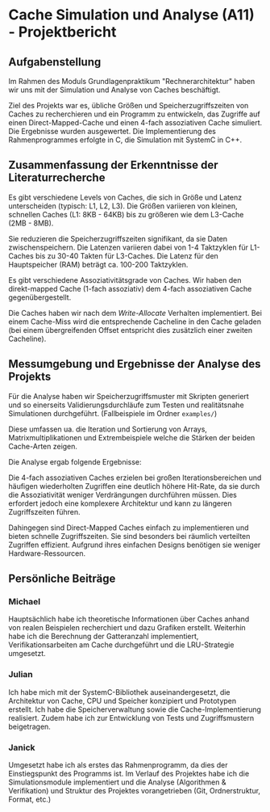 # Cache Simulation und Analyse (A11) - Projektbericht


## Aufgabenstellung
Im Rahmen des Moduls Grundlagenpraktikum "Rechnerarchitektur" haben wir uns mit der Simulation und Analyse von Caches beschäftigt.

Ziel des Projekts war es, übliche Größen und Speicherzugriffszeiten von Caches zu recherchieren und ein Programm zu entwickeln, das Zugriffe auf einen Direct-Mapped-Cache und einen 4-fach assoziativen Cache simuliert. Die Ergebnisse wurden ausgewertet. Die Implementierung des Rahmenprogrammes erfolgte in C, die Simulation mit SystemC in C++.


## Zusammenfassung der Erkenntnisse der Literaturrecherche
Es gibt verschiedene Levels von Caches, die sich in Größe und Latenz unterscheiden (typisch: L1, L2, L3). Die Größen variieren von kleinen, schnellen Caches (L1: 8KB - 64KB) bis zu größeren wie dem L3-Cache (2MB - 8MB).

Sie reduzieren die Speicherzugriffszeiten signifikant, da sie Daten zwischenspeichern. Die Latenzen variieren dabei von 1-4 Taktzyklen für L1-Caches bis zu 30-40 Takten für L3-Caches. Die Latenz für den Hauptspeicher (RAM) beträgt ca. 100-200 Taktzyklen.

Es gibt verschiedene Assoziativitätsgrade von Caches. Wir haben den direkt-mapped Cache (1-fach assoziativ) dem 4-fach assoziativen Cache gegenübergestellt.

Die Caches haben wir nach dem _Write-Allocate_ Verhalten implementiert.
Bei einem Cache-Miss wird die entsprechende Cacheline in den Cache geladen (bei einem übergreifenden Offset entspricht dies zusätzlich einer zweiten Cacheline).

## Messumgebung und Ergebnisse der Analyse des Projekts
Für die Analyse haben wir Speicherzugriffsmuster mit Skripten generiert und so einerseits Validierungsdurchläufe zum Testen und realitätsnahe Simulationen durchgeführt. (Fallbeispiele im Ordner `examples/`)

Diese umfassen ua. die Iteration und Sortierung von Arrays, Matrixmultiplikationen und Extrembeispiele welche die Stärken der beiden Cache-Arten zeigen.

Die Analyse ergab folgende Ergebnisse:

Die 4-fach assoziativen Caches erzielen bei großen Iterationsbereichen und häufigen wiederholten Zugriffen eine deutlich höhere Hit-Rate, da sie durch die Assoziativität weniger Verdrängungen durchführen müssen. Dies erfordert jedoch eine komplexere Architektur und kann zu längeren Zugriffszeiten führen.

Dahingegen sind Direct-Mapped Caches einfach zu implementieren und bieten schnelle Zugriffszeiten. Sie sind besonders bei räumlich verteilten Zugriffen effizient. Aufgrund ihres einfachen Designs benötigen sie weniger Hardware-Ressourcen.


## Persönliche Beiträge

### Michael
Hauptsächlich habe ich theoretische Informationen über Caches anhand von realen Beispielen recherchiert und dazu Grafiken erstellt. Weiterhin habe ich die Berechnung der Gatteranzahl implementiert, Verifikationsarbeiten am Cache durchgeführt und die LRU-Strategie umgesetzt.


### Julian
Ich habe mich mit der SystemC-Bibliothek auseinandergesetzt, die Architektur von Cache, CPU und Speicher konzipiert und Prototypen erstellt. Ich habe die Speicherverwaltung sowie die Cache-Implementierung realisiert. Zudem habe ich zur Entwicklung von Tests und Zugriffsmustern beigetragen.

### Janick
Umgesetzt habe ich als erstes das Rahmenprogramm, da dies der Einstiegspunkt des Programms ist.
Im Verlauf des Projektes habe ich die Simulationsmodule implementiert und die Analyse (Algorithmen & Verifikation) und Struktur des Projektes vorangetrieben (Git, Ordnerstruktur, Format, etc.)
